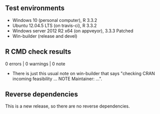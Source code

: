 ## Test environments
* Windows 10 (personal computer), R 3.3.2 
* Ubuntu 12.04.5 LTS (on travis-ci), R 3.3.2
* Windows server 2012 R2 x64 (on appveyor), 3.3.3 Patched
* Win-builder (release and devel)

## R CMD check results

0 errors | 0 warnings | 0 note

* There is just this usual note on win-builder that says "checking CRAN incoming feasibility ... NOTE
Maintainer: ...".


## Reverse dependencies

This is a new release, so there are no reverse dependencies.

